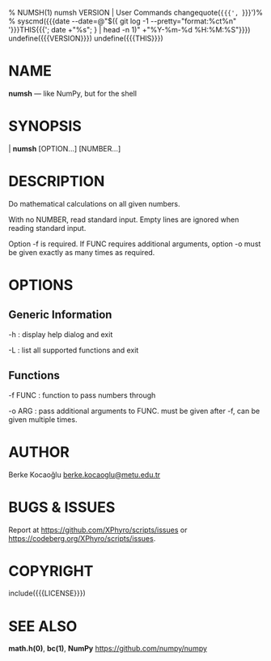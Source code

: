 % NUMSH(1) numsh VERSION | User Commands
changequote(`{{{', `}}}')%
% syscmd({{{date --date=@"$({ git log -1 --pretty="format:%ct%n" '}}}THIS{{{'; date +"%s"; } | head -n 1)" +"%Y-%m-%d %H:%M:%S"}}})
undefine({{{VERSION}}})
undefine({{{THIS}}})

# NAME

**numsh** — like NumPy, but for the shell


# SYNOPSIS

| **numsh** \[OPTION...\] \[NUMBER...\]


# DESCRIPTION

Do mathematical calculations on all given numbers.

With no NUMBER, read standard input. Empty lines are ignored when reading
standard input.

Option -f is required. If FUNC requires additional arguments, option -o must be
given exactly as many times as required.


# OPTIONS

## Generic Information

-h
:   display help dialog and exit

-L
:   list all supported functions and exit

## Functions

-f FUNC
:   function to pass numbers through

-o ARG
:   pass additional arguments to FUNC. must be given after -f, can be given
    multiple times.


# AUTHOR

Berke Kocaoğlu <berke.kocaoglu@metu.edu.tr>


# BUGS & ISSUES

Report at <https://github.com/XPhyro/scripts/issues> or
<https://codeberg.org/XPhyro/scripts/issues>.


# COPYRIGHT

include({{{LICENSE}}})


# SEE ALSO

**math.h(0)**, **bc(1)**, **NumPy** <https://github.com/numpy/numpy>
